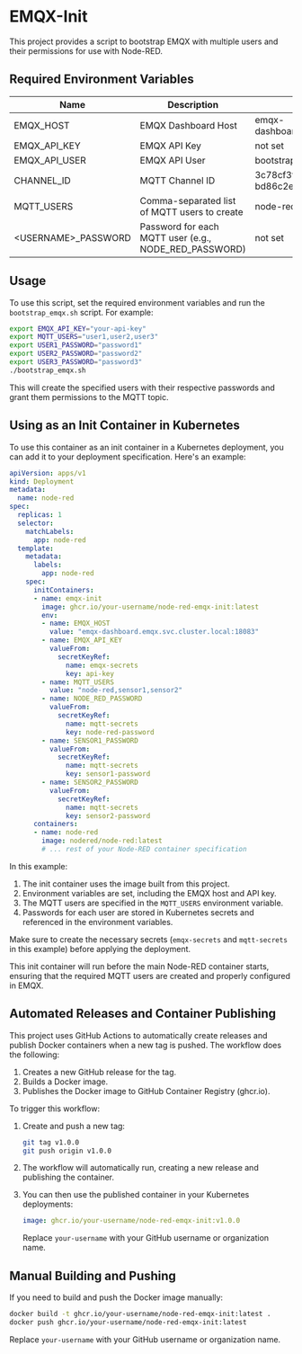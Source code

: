 # EMQX-Init

This project provides a script to bootstrap EMQX with multiple users and their permissions for use with Node-RED.

## Required Environment Variables

| Name | Description | Default |
|------|-------------|---------|
| EMQX_HOST | EMQX Dashboard Host | emqx-dashboard.emqx.svc.cluster.local:18083 |
| EMQX_API_KEY | EMQX API Key | not set |
| EMQX_API_USER | EMQX API User | bootstrap_node_red |
| CHANNEL_ID | MQTT Channel ID | 3c78cf3f-d5b5-40ed-b851-bd86c2edaa52 |
| MQTT_USERS | Comma-separated list of MQTT users to create | node-red |
| &lt;USERNAME&gt;_PASSWORD | Password for each MQTT user (e.g., NODE_RED_PASSWORD) | not set |

## Usage

To use this script, set the required environment variables and run the `bootstrap_emqx.sh` script. For example:

```bash
export EMQX_API_KEY="your-api-key"
export MQTT_USERS="user1,user2,user3"
export USER1_PASSWORD="password1"
export USER2_PASSWORD="password2"
export USER3_PASSWORD="password3"
./bootstrap_emqx.sh
```

This will create the specified users with their respective passwords and grant them permissions to the MQTT topic.

## Using as an Init Container in Kubernetes

To use this container as an init container in a Kubernetes deployment, you can add it to your deployment specification. Here's an example:

```yaml
apiVersion: apps/v1
kind: Deployment
metadata:
  name: node-red
spec:
  replicas: 1
  selector:
    matchLabels:
      app: node-red
  template:
    metadata:
      labels:
        app: node-red
    spec:
      initContainers:
      - name: emqx-init
        image: ghcr.io/your-username/node-red-emqx-init:latest
        env:
        - name: EMQX_HOST
          value: "emqx-dashboard.emqx.svc.cluster.local:18083"
        - name: EMQX_API_KEY
          valueFrom:
            secretKeyRef:
              name: emqx-secrets
              key: api-key
        - name: MQTT_USERS
          value: "node-red,sensor1,sensor2"
        - name: NODE_RED_PASSWORD
          valueFrom:
            secretKeyRef:
              name: mqtt-secrets
              key: node-red-password
        - name: SENSOR1_PASSWORD
          valueFrom:
            secretKeyRef:
              name: mqtt-secrets
              key: sensor1-password
        - name: SENSOR2_PASSWORD
          valueFrom:
            secretKeyRef:
              name: mqtt-secrets
              key: sensor2-password
      containers:
      - name: node-red
        image: nodered/node-red:latest
        # ... rest of your Node-RED container specification
```

In this example:

1. The init container uses the image built from this project.
2. Environment variables are set, including the EMQX host and API key.
3. The MQTT users are specified in the `MQTT_USERS` environment variable.
4. Passwords for each user are stored in Kubernetes secrets and referenced in the environment variables.

Make sure to create the necessary secrets (`emqx-secrets` and `mqtt-secrets` in this example) before applying the deployment.

This init container will run before the main Node-RED container starts, ensuring that the required MQTT users are created and properly configured in EMQX.

## Automated Releases and Container Publishing

This project uses GitHub Actions to automatically create releases and publish Docker containers when a new tag is pushed. The workflow does the following:

1. Creates a new GitHub release for the tag.
2. Builds a Docker image.
3. Publishes the Docker image to GitHub Container Registry (ghcr.io).

To trigger this workflow:

1. Create and push a new tag:
   ```bash
   git tag v1.0.0
   git push origin v1.0.0
   ```

2. The workflow will automatically run, creating a new release and publishing the container.

3. You can then use the published container in your Kubernetes deployments:
   ```yaml
   image: ghcr.io/your-username/node-red-emqx-init:v1.0.0
   ```

   Replace `your-username` with your GitHub username or organization name.

## Manual Building and Pushing

If you need to build and push the Docker image manually:

```bash
docker build -t ghcr.io/your-username/node-red-emqx-init:latest .
docker push ghcr.io/your-username/node-red-emqx-init:latest
```

Replace `your-username` with your GitHub username or organization name.
